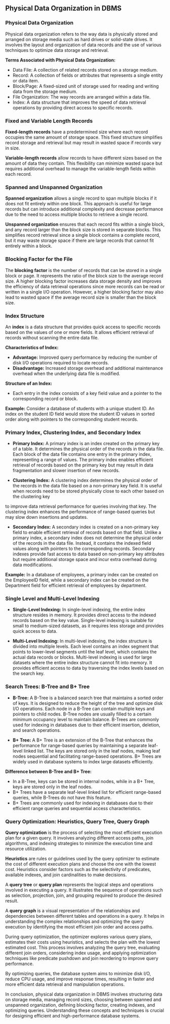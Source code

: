 ## Physical Data Organization in DBMS

### Physical Data Organization

Physical data organization refers to the way data is physically stored and arranged on storage media such as hard drives or solid-state drives. It involves the layout and organization of data records and the use of various techniques to optimize data storage and retrieval. 

**Terms Associated with Physical Data Organization:**
- Data File: A collection of related records stored on a storage medium.
- Record: A collection of fields or attributes that represents a single entity or data item.
- Block/Page: A fixed-sized unit of storage used for reading and writing data from the storage medium.
- File Organization: The way records are arranged within a data file.
- Index: A data structure that improves the speed of data retrieval operations by providing direct access to specific records.

### Fixed and Variable Length Records

**Fixed-length records** have a predetermined size where each record occupies the same amount of storage space. This fixed structure simplifies record storage and retrieval but may result in wasted space if records vary in size.

**Variable-length records** allow records to have different sizes based on the amount of data they contain. This flexibility can minimize wasted space but requires additional overhead to manage the variable-length fields within each record.

### Spanned and Unspanned Organization

**Spanned organization** allows a single record to span multiple blocks if it does not fit entirely within one block. This approach is useful for large records but can introduce additional complexity and decrease performance due to the need to access multiple blocks to retrieve a single record.

**Unspanned organization** ensures that each record fits within a single block, and any record larger than the block size is stored in separate blocks. This simplifies record retrieval since a single block contains a complete record, but it may waste storage space if there are large records that cannot fit entirely within a block.

### Blocking Factor for the File

The **blocking factor** is the number of records that can be stored in a single block or page. It represents the ratio of the block size to the average record size. A higher blocking factor increases data storage density and improves the efficiency of data retrieval operations since more records can be read or written in a single I/O operation. However, a higher blocking factor may also lead to wasted space if the average record size is smaller than the block size.

### Index Structure

An **index** is a data structure that provides quick access to specific records based on the values of one or more fields. It allows efficient retrieval of records without scanning the entire data file. 

**Characteristics of Index:**
- **Advantage:** Improved query performance by reducing the number of disk I/O operations required to locate records.
- **Disadvantage:** Increased storage overhead and additional maintenance overhead when the underlying data file is modified.

**Structure of an Index:**
- Each entry in the index consists of a key field value and a pointer to the corresponding record or block.

**Example:** Consider a database of students with a unique student ID. An index on the student ID field would store the student ID values in sorted order along with pointers to the corresponding student records.

### Primary Index, Clustering Index, and Secondary Index

- **Primary Index:** A primary index is an index created on the primary key of a table. It determines the physical order of the records in the data file. Each block of the data file contains one entry in the primary index, representing a range of values. The primary index enables efficient retrieval of records based on the primary key but may result in data fragmentation and slower insertion of new records.

- **Clustering Index:** A clustering index determines the physical order of the records in the data file based on a non-primary key field. It is useful when records need to be stored physically close to each other based on the clustering key

to improve data retrieval performance for queries involving that key. The clustering index enhances the performance of range-based queries but may slow down insertions and updates.

- **Secondary Index:** A secondary index is created on a non-primary key field to enable efficient retrieval of records based on that field. Unlike a primary index, a secondary index does not determine the physical order of the records in the data file. Instead, it contains the indexed field values along with pointers to the corresponding records. Secondary indexes provide fast access to data based on non-primary key attributes but require additional storage space and incur extra overhead during data modifications.

**Example:** In a database of employees, a primary index can be created on the EmployeeID field, while a secondary index can be created on the Department field for efficient retrieval of employees by department.

### Single Level and Multi-Level Indexing

- **Single-Level Indexing:** In single-level indexing, the entire index structure resides in memory. It provides direct access to the indexed records based on the key value. Single-level indexing is suitable for small to medium-sized datasets, as it requires less storage and provides quick access to data.

- **Multi-Level Indexing:** In multi-level indexing, the index structure is divided into multiple levels. Each level contains an index segment that points to lower-level segments until the leaf level, which contains the actual data records or blocks. Multi-level indexing is used for large datasets where the entire index structure cannot fit into memory. It provides efficient access to data by traversing the index levels based on the search key.

### Search Trees: B-Tree and B+ Tree

- **B-Tree:** A B-Tree is a balanced search tree that maintains a sorted order of keys. It is designed to reduce the height of the tree and optimize disk I/O operations. Each node in a B-Tree can contain multiple keys and pointers to child nodes. B-Tree nodes are usually filled to a certain minimum occupancy level to maintain balance. B-Trees are commonly used for indexing in databases due to their efficient insertion, deletion, and search operations.

- **B+ Tree:** A B+ Tree is an extension of the B-Tree that enhances the performance for range-based queries by maintaining a separate leaf-level linked list. The keys are stored only in the leaf nodes, making leaf nodes sequential and facilitating range-based operations. B+ Trees are widely used in database systems to index large datasets efficiently.

**Difference between B-Tree and B+ Tree:**
- In a B-Tree, keys can be stored in internal nodes, while in a B+ Tree, keys are stored only in the leaf nodes.
- B+ Trees have a separate leaf-level linked list for efficient range-based queries, while B-Trees do not have this feature.
- B+ Trees are commonly used for indexing in databases due to their efficient range queries and sequential access characteristics.

### Query Optimization: Heuristics, Query Tree, Query Graph

**Query optimization** is the process of selecting the most efficient execution plan for a given query. It involves analyzing different access paths, join algorithms, and indexing strategies to minimize the execution time and resource utilization.

**Heuristics** are rules or guidelines used by the query optimizer to estimate the cost of different execution plans and choose the one with the lowest cost. Heuristics consider factors such as the selectivity of predicates, available indexes, and join cardinalities to make decisions.

A **query tree** or **query plan** represents the logical steps and operations involved in executing a query. It illustrates the sequence of operations such as selection, projection, join, and grouping required to produce the desired result.

A **query graph** is a visual representation of the relationships and dependencies between different tables and operations in a query. It helps in understanding the complex relationships and optimizing the query execution by identifying the most efficient join order and access paths.

During query optimization, the optimizer explores various query plans, estimates their costs using heuristics, and selects the plan with the lowest estimated cost. This process involves analyzing the query tree, evaluating different join orders, considering index usage, and applying optimization techniques like predicate pushdown and join reordering to improve query performance.

By optimizing queries, the database system aims to minimize disk I/O, reduce CPU usage, and improve response times, resulting in faster and more efficient data retrieval and manipulation operations.

In conclusion, physical data organization in DBMS involves structuring data on storage media, managing record sizes, choosing between spanned and unspanned organization, defining blocking factor, creating indexes, and optimizing queries. Understanding these concepts and techniques is crucial for designing efficient and high-performance database systems.
